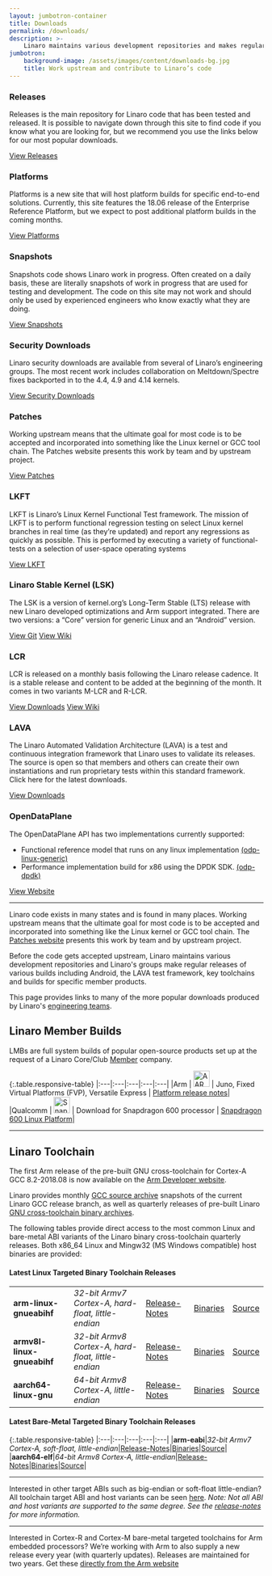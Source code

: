 ```yaml
---
layout: jumbotron-container
title: Downloads
permalink: /downloads/
description: >-
    Linaro maintains various development repositories and makes regular releases of various builds including Android, the LAVA test framework, key toolchains and builds for specific member products. This page provides links to many of the more popular downloads produced by Linaro’s engineering teams.
jumbotron:
    background-image: /assets/images/content/downloads-bg.jpg
    title: Work upstream and contribute to Linaro’s code
---
```

<div class="col-sm-4 flex-container download-col">
    <div class="download-block">
        <h3>Releases</h3>
        <div class="download-block-content flex-center">
            <p>
                Releases is the main repository for Linaro code that has been tested and released. It is possible to navigate down through this site to find code if you know what you are looking for, but we recommend you use the links below for our most popular downloads.
            </p>
        </div>
        <a href="http://releases.linaro.org/" class="btn btn-primary">View Releases</a>
    </div>
</div>
<div class="col-sm-4 flex-container download-col">
    <div class="download-block">
        <h3>Platforms</h3>
        <div class="download-block-content flex-center">
            <p>
                Platforms is a new site that will host platform builds for specific end-to-end solutions. Currently, this site features the 18.06 release of the Enterprise Reference Platform, but we expect to post additional platform builds in the coming months.
            </p>
        </div>
        <a href="http://releases.linaro.org/" class="btn btn-primary">View Platforms</a>
    </div>
</div>
<div class="col-sm-4 flex-container download-col">
    <div class="download-block">
        <h3>Snapshots</h3>
        <div class="download-block-content flex-center">
        <p>
            Snapshots code shows Linaro work in progress. Often created on a daily basis, these are literally snapshots of work in progress that are used for testing and development. The code on this site may not work and should only be used by experienced engineers who know exactly what they are doing.
        </p>
        </div>
        <a href="http://snapshots.linaro.org/" class="btn btn-primary">View Snapshots</a>
    </div>
</div>
<div class="col-sm-4 flex-container download-col">
    <div class="download-block">
        <h3>Security Downloads</h3>
        <div class="download-block-content flex-center">
        <p>
            Linaro security downloads are available from several of Linaro’s engineering groups. The most recent work includes collaboration on Meltdown/Spectre fixes backported in to the 4.4, 4.9 and 4.14 kernels.        
        </p>
        </div>
        <a href="/downloads/security/" class="btn btn-primary">View Security Downloads</a>
    </div>
</div>
<div class="col-sm-4 flex-container download-col">
    <div class="download-block">
        <h3>Patches</h3>
        <div class="download-block-content flex-center">
        <p>
            Working upstream means that the ultimate goal for most code is to be accepted and incorporated into something like the Linux kernel or GCC tool chain.
            The Patches website presents this work by team and by upstream project.
        </p>
        </div>
        <a href="https://patches.linaro.org" class="btn btn-primary">View Patches</a>
    </div>
</div>
<div class="col-sm-4 flex-container download-col">
    <div class="download-block">
        <h3>LKFT</h3>
        <div class="download-block-content flex-center">
        <p>
            LKFT is Linaro’s Linux Kernel Functional Test framework.
            The mission of LKFT is to perform functional regression testing on select Linux kernel branches in real time (as they’re updated) and report any regressions as quickly as possible. This is performed by executing a variety of functional-tests on a selection of user-space operating systems
        </p>
        </div>
        <a href="https://lkft.linaro.org" class="btn btn-primary">View LKFT</a>
    </div>
</div>
<div class="col-sm-4 flex-container download-col">
    <div class="download-block">
        <h3>Linaro Stable Kernel (LSK)</h3>
        <div class="download-block-content flex-center">
        <p>
            The LSK is a version of kernel.org’s Long-Term Stable (LTS) release with new Linaro developed optimizations and Arm support integrated. There are two versions: a “Core” version for generic Linux and an “Android” version.
        </p>
        </div>
        <a href="https://git.linaro.org/kernel/linux-linaro-stable.git/" class="btn btn-primary">View Git</a>
        <a href="https://wiki.linaro.org/LSK" class="btn btn-primary">View Wiki</a>
    </div>
</div>
<div class="col-sm-4 flex-container download-col">
    <div class="download-block">
        <h3>LCR</h3>
        <div class="download-block-content flex-center">
        <p>
            LCR is released on a monthly basis following the Linaro release cadence. It is a stable release and content to be added at the beginning of the month. It comes in two variants M-LCR and R-LCR.
        </p>
        </div>
        <a href="https://releases.linaro.org/android/reference-lcr/" class="btn btn-primary">View Downloads</a>
        <a href="https://wiki.linaro.org/LMG/ReleaseProcess" class="btn btn-primary">View Wiki</a>
    </div>
</div>
<div class="col-sm-4 flex-container download-col">
    <div class="download-block">
        <h3>LAVA</h3>
        <div class="download-block-content flex-center">
        <p>
            The Linaro Automated Validation Architecture (LAVA) is a test and continuous integration framework that Linaro uses to validate its releases. The source is open so that members and others can create their own instantiations and run proprietary tests within this standard framework. Click here for the latest downloads.
        </p>
        </div>
        <a href="https://releases.linaro.org/components/lava/latest/" class="btn btn-primary">View Downloads</a>
    </div>
</div>
<div class="col-sm-4 flex-container download-col">
    <div class="download-block">
        <div class="download-block-content flex-center">
        <h3>OpenDataPlane</h3>
        <p>
            The OpenDataPlane API has two implementations currently supported:
            <ul>
                <li>Functional reference model that runs on any linux implementation <a href="https://git.linaro.org/lng/odp.git">(odp-linux-generic)</a></li>
                <li>Performance implementation build for x86 using the DPDK SDK. <a href="https://git.linaro.org/lng/odp-dpdk.git">(odp-dpdk)</a></li>
            </ul>
        </p>
        </div>
        <a href="https://www.opendataplane.org" class="btn btn-primary">View Website</a>
    </div>
</div>

<div class="col-xs-12" markdown="1">

***

Linaro code exists in many states and is found in many places. Working upstream means that the ultimate goal for most code is to be accepted and incorporated into something like the Linux kernel or GCC tool chain. The [Patches website](http://patches.linaro.org/) presents this work by team and by upstream project.

Before the code gets accepted upstream, Linaro maintains various development repositories and Linaro's groups make regular releases of various builds including Android, the LAVA test framework, key toolchains and builds for specific member products.

This page provides links to many of the more popular downloads produced by Linaro's [engineering teams](https://www.linaro.org/work/).

## Linaro Member Builds

LMBs are full system builds of popular open-source products set up at the request of a Linaro Core/Club [Member](/membership/) company.

{:.table.responsive-table}
|:---|:---|:---|:---|:---|
|Arm | <img src="{% asset_path 'aarch-64-logo-thumb.jpg' %}" width="32px" height="auto" alt="AARCH 64 Logo" /> | Juno, Fixed Virtual Platforms (FVP), Versatile Express | [Platform release notes](http://community.arm.com/groups/arm-development-platforms)|
|Qualcomm | <img src="{% asset_path 'qualcomm-snapdragon-thumb.jpg' %}" width="32px" height="auto" alt="Snapdragon Logo" /> | Download for Snapdragon 600 processor | [Snapdragon 600 Linux Platform](https://releases.linaro.org/debian/boards/snapdragon/latest/)|

***

## Linaro Toolchain

The first Arm release of the pre-built GNU cross-toolchain for Cortex-A GCC 8.2-2018.08 is now available on the [Arm Developer website](https://developer.arm.com/open-source/gnu-toolchain/gnu-a).

Linaro provides monthly [GCC source archive](https://snapshots.linaro.org/components/toolchain/gcc-linaro/) snapshots of the current Linaro GCC release branch, as well as quarterly releases of pre-built Linaro [GNU cross-toolchain binary archives](https://releases.linaro.org/components/toolchain/binaries/).

The following tables provide direct access to the most common Linux and bare-metal ABI variants of the Linaro binary cross-toolchain quarterly releases.  Both x86_64 Linux and Mingw32 (MS Windows compatible) host binaries are provided:

#### Latest Linux Targeted Binary Toolchain Releases

<table class="table responsive-table">
<tbody>
<tr>
<td style="text-align:left"><strong>arm-linux-gnueabihf</strong></td>
<td style="text-align:left"><em>32-bit Armv7 Cortex-A, hard-float, little-endian</em></td>
<td style="text-align:left"><a href="https://releases.linaro.org/components/toolchain/binaries/latest-7/">Release-Notes</a></td>
<td style="text-align:left"><a href="https://releases.linaro.org/components/toolchain/binaries/latest-7/arm-linux-gnueabihf/">Binaries</a></td>
<td style="text-align:left"><a href="https://releases.linaro.org/components/toolchain/gcc-linaro/latest-7/">Source</a></td>
</tr>
<tr>
<td style="text-align:left"><strong>armv8l-linux-gnueabihf</strong></td>
<td style="text-align:left"><em>32-bit Armv8 Cortex-A, hard-float, little-endian</em></td>
<td style="text-align:left"><a href="https://releases.linaro.org/components/toolchain/binaries/latest-7/">Release-Notes</a></td>
<td style="text-align:left"><a href="https://releases.linaro.org/components/toolchain/binaries/latest-7/armv8l-linux-gnueabihf/">Binaries</a></td>
<td style="text-align:left"><a href="https://releases.linaro.org/components/toolchain/gcc-linaro/latest-7/">Source</a></td>
</tr>
<tr>
<td style="text-align:left"><strong>aarch64-linux-gnu</strong></td>
<td style="text-align:left"><em>64-bit Armv8 Cortex-A, little-endian</em></td>
<td style="text-align:left"><a href="https://releases.linaro.org/components/toolchain/binaries/latest-7/">Release-Notes</a></td>
<td style="text-align:left"><a href="https://releases.linaro.org/components/toolchain/binaries/latest-7/aarch64-linux-gnu/">Binaries</a></td>
<td style="text-align:left"><a href="https://releases.linaro.org/components/toolchain/gcc-linaro/latest-7/">Source</a></td>
</tr>
</tbody>
</table>


#### Latest Bare-Metal Targeted Binary Toolchain Releases

{:.table.responsive-table}
|:---|:---|:---|:---|:---|
|**arm-eabi**|_32-bit Armv7 Cortex-A, soft-float, little-endian_|[Release-Notes](https://releases.linaro.org/components/toolchain/binaries/latest-7/)|[Binaries](https://releases.linaro.org/components/toolchain/binaries/latest-7/arm-eabi/)|[Source](https://releases.linaro.org/components/toolchain/gcc-linaro/latest-7/)|
|**aarch64-elf**|_64-bit Armv8 Cortex-A, little-endian_|[Release-Notes](https://releases.linaro.org/components/toolchain/binaries/latest-7/)|[Binaries](https://releases.linaro.org/components/toolchain/binaries/latest-7/aarch64-elf/)|[Source](https://releases.linaro.org/components/toolchain/gcc-linaro/latest-7/)|

***

Interested in other target ABIs such as big-endian or soft-float little-endian? All toolchain target ABI and host variants can be seen [here](https://releases.linaro.org/components/toolchain/binaries/latest-7/). _Note: Not all ABI and host variants are supported to the same degree. See the [release-notes](https://releases.linaro.org/components/toolchain/binaries/latest-7/) for more information._

***

Interested in Cortex-R and Cortex-M bare-metal targeted toolchains for Arm embedded processors? We’re working with Arm to also supply a new release every year (with quarterly updates). Releases are maintained for two years. Get these [directly from the Arm website](https://developer.arm.com/open-source/gnu-toolchain/gnu-rm)

</div>